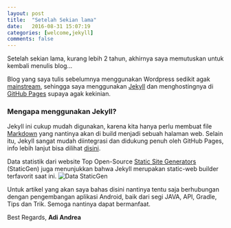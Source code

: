 ```yaml
---
layout: post
title:  "Setelah Sekian lama"
date:   2016-08-31 15:07:19
categories: [welcome,jekyll]
comments: false
---
```


Setelah sekian lama, kurang lebih 2 tahun, akhirnya saya memutuskan untuk kembali menulis blog...
<!--more-->

Blog yang saya tulis sebelumnya menggunakan Wordpress sedikit agak [mainstream][mainstream], sehingga saya menggunakan [Jekyll][jekyll] dan menghostingnya di [GitHub Pages][gh-pages] supaya agak kekinian.

### Mengapa menggunakan Jekyll?
Jekyll ini cukup mudah digunakan, karena kita hanya perlu membuat file [Markdown][markdown] yang nantinya akan di build menjadi sebuah halaman web. Selain itu, Jekyll sangat mudah diintegrasi dan didukung penuh oleh GitHub Pages, info lebih lanjut bisa dilihat [disini][jekyll-gp].

Data statistik dari website Top Open-Source [Static Site Generators][staticgen] (StaticGen) juga menunjukkan bahwa Jekyll merupakan static-web builder terfavorit saat ini.
![Data StaticGen](https://s16.postimg.org/lete0oh79/Screenshot_090116_050209_PM.jpg "Data StaticGen")

Untuk artikel yang akan saya bahas disini nantinya tentu saja berhubungan dengan pengembangan aplikasi Android, baik dari segi JAVA, API, Gradle, Tips dan Trik. Semoga nantinya dapat bermanfaat.

Best Regards,
**Adi Andrea**

[jekyll]: http://jekyllrb.com
[markdown]: https://en.wikipedia.org/wiki/Markdown
[mainstream]: http://www.urbandictionary.com/define.php?term=Mainstream
[gh-pages]: https://help.github.com/articles/what-is-github-pages/
[jekyll-gp]: https://help.github.com/articles/about-github-pages-and-jekyll/
[staticgen]: http://www.staticgen.com/
